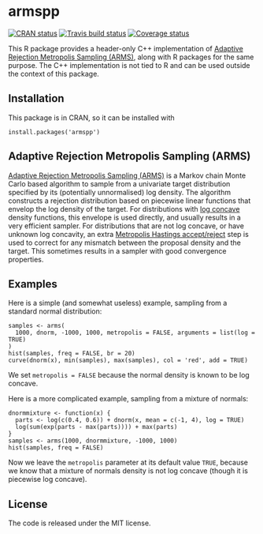 # armspp

[![CRAN
status](https://www.r-pkg.org/badges/version/armspp)](https://cran.r-project.org/package=armspp) [![Travis build status](https://travis-ci.org/mbertolacci/armspp.svg?branch=master)](https://travis-ci.org/mbertolacci/armspp) [![Coverage status](https://codecov.io/gh/mbertolacci/armspp/branch/master/graph/badge.svg)](https://codecov.io/github/mbertolacci/armspp?branch=master)

This R package provides a header-only C++ implementation of [Adaptive Rejection Metropolis Sampling (ARMS)](http://www1.maths.leeds.ac.uk/~wally.gilks/adaptive.rejection/web_page/Welcome.html), along with R packages for the same purpose. The C++ implementation is not tied to R and can be used outside the context of this package.

## Installation

This package is in CRAN, so it can be installed with

    install.packages('armspp')

## Adaptive Rejection Metropolis Sampling (ARMS)

[Adaptive Rejection Metropolis Sampling (ARMS)](http://www1.maths.leeds.ac.uk/~wally.gilks/adaptive.rejection/web_page/Welcome.html) is a Markov chain Monte Carlo based algorithm to sample from a univariate target distribution specified by its (potentially unnormalised) log density. The algorithm constructs a rejection distribution based on piecewise linear functions that envelop the log density of the target. For distributions with [log concave](https://en.wikipedia.org/wiki/Logarithmically_concave_function) density functions, this envelope is used directly, and usually results in a very efficient sampler. For distributions that are not log concave, or have unknown log concavity, an extra [Metropolis Hastings accept/reject](https://en.wikipedia.org/wiki/Metropolis%E2%80%93Hastings_algorithm) step is used to correct for any mismatch between the proposal density and the target. This sometimes results in a sampler with good convergence properties.

## Examples

Here is a simple (and somewhat useless) example, sampling from a standard normal distribution:

```{r}
samples <- arms(
  1000, dnorm, -1000, 1000, metropolis = FALSE, arguments = list(log = TRUE)
)
hist(samples, freq = FALSE, br = 20)
curve(dnorm(x), min(samples), max(samples), col = 'red', add = TRUE)
```

We set `metropolis = FALSE` because the normal density is known to be log concave.

Here is a more complicated example, sampling from a mixture of normals:

```{r}
dnormmixture <- function(x) {
  parts <- log(c(0.4, 0.6)) + dnorm(x, mean = c(-1, 4), log = TRUE)
  log(sum(exp(parts - max(parts)))) + max(parts)
}
samples <- arms(1000, dnormmixture, -1000, 1000)
hist(samples, freq = FALSE)
```

Now we leave the `metropolis` parameter at its default value `TRUE`, because we know that a mixture of normals density is not log concave (though it is piecewise log concave).

## License

The code is released under the MIT license.
